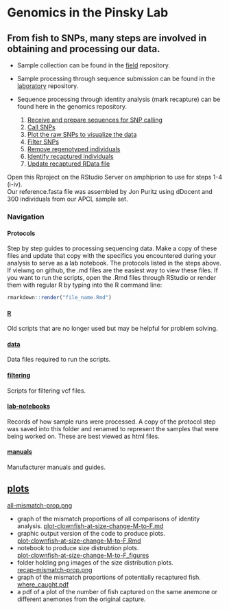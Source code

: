 Genomics in the Pinsky Lab
================

## From fish to SNPs, many steps are involved in obtaining and processing our data.

  - Sample collection can be found in the
    [field](https://github.com/pinskylab/field) repository.  

  - Sample processing through sequence submission can be found in the
    [laboratory](https://github.com/pinskylab/pinskylab_methods/tree/master/genomics/laboratory)
    repository.  

  - Sequence processing through identity analysis (mark recapture) can
    be found here in the genomics repository.
    
    1.  [Receive and prepare sequences for SNP
        calling](Rmd/01_hiseq_workflow.md)
    2.  [Call SNPs](Rmd/01_hiseq_workflow.md)
    3.  [Plot the raw SNPs to visualize the
        data](Rmd/03_raw_data_figures_template.md)
    4.  [Filter SNPs](Rmd/04_filtering_scheme-6-with-70-35.md)
    5.  [Remove regenotyped individuals](Rmd/05_remove-regenos.md)
    6.  [Identify recaptured individuals](Rmd/06_identity-protocol.md)
    7.  [Update recaptured RData file](Rmd/07_recaptured-fish.md)

Open this Rproject on the RStudio Server on amphiprion to use for steps
1-4 (i-iv).  
Our reference.fasta file was assembled by Jon Puritz using dDocent and
300 individuals from our APCL sample set.

### Navigation

#### Protocols 
Step by step guides to processing sequencing data.  Make a copy of these files and update that copy with the specifics you encountered during your analysis to serve as a lab notebook.  The protocols listed in the steps above. If vieiwng on github, the .md files are the easiest way to view these files. If you want to run the scripts, open the .Rmd files through RStudio or render them with regular R by typing into the R command line:

``` r
rmarkdown::render("file_name.Rmd")
```

#### [R](R)
Old scripts that are no longer used but may be helpful for problem solving.

#### [data](data)

Data files required to run the scripts. 

#### [filtering](filtering)

Scripts for filtering vcf files.

#### [lab-notebooks](lab-notebooks)

Records of how sample runs were processed. A copy of the protocol step was saved into this folder and renamed to represent the samples that were being worked on. These are best viewed as html files.

#### [manuals](manuals)

Manufacturer manuals and guides.

## [plots](plots)

[all-mismatch-prop.png](plots/all-mismatch-prop.png)
- graph of the mismatch proportions of all comparisons of identity analysis.
[plot-clownfish-at-size-change-M-to-F.md](plots/plot-clownfish-at-size-change-from-M-to-F.md)
- graphic output version of the code to produce plots.  
[plot-clownfish-at-size-change-M-to-F.Rmd](plots/plot-clownfish-at-size-change-from-M-to-F.Rmd)
- notebook to produce size distrubtion plots.  
[plot-clownfish-at-size-change-M-to-F\_figures](plots/plot-clownfish-at-size-change-from-M-to-F_files/figure-markdown_github)
- folder holding png images of the size distribution plots.  
[recap-mismatch-prop.png](plots/recap-mismatch-prop.png)
- graph of the mismatch proportions of potentially recaptured fish.
[where\_caught.pdf](plots/where_caught.pdf)
- a pdf of a plot of the number of fish captured on the same anemone or
different anemones from the original capture.


